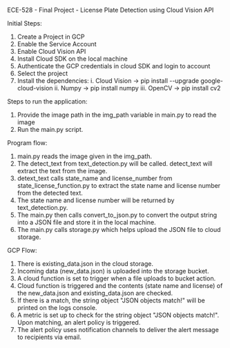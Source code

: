 ECE-528 - Final Project - License Plate Detection using Cloud Vision API

Initial Steps:
1. Create a Project in GCP
2. Enable the Service Account
3. Enable Cloud Vision API
4. Install Cloud SDK on the local machine
5. Authenticate the GCP credentials in cloud SDK and login to account
7. Select the project
6. Install the dependencies:
   i. Cloud Vision -> pip install --upgrade google-cloud-vision
   ii. Numpy -> pip install numpy
   iii. OpenCV -> pip install cv2

Steps to run the application:
1. Provide the image path in the img_path variable in main.py to read the image
2. Run the main.py script.

Program flow:
1. main.py reads the image given in the img_path.
2. The detect_text from text_detection.py will be called. detect_text will extract the text from the image.
3. detext_text calls state_name and license_number from state_license_function.py to extract the state name and license number from the detected text.
4. The state name and license number will be returned by text_detection.py.
5. The main.py then calls convert_to_json.py to convert the output string into a JSON file and store it in the local machine.
6. The main.py calls storage.py which helps upload the JSON file to cloud storage.

GCP Flow:
1. There is existing_data.json in the cloud storage.
2. Incoming data (new_data.json) is uploaded into the storage bucket.
3. A cloud function is set to trigger when a file uploads to bucket action.
4. Cloud function is triggered and the contents (state name and license) of the new_data.json and existing_data.json are checked.
5. If there is a match, the string object "JSON objects match!" will be printed on the logs console.
6. A metric is set up to check for the string object "JSON objects match!". Upon matching, an alert policy is triggered.
7. The alert policy uses notification channels to deliver the alert message to recipients via email.